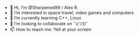 - 👋 Hi, I’m @Sharpened99 / Alex R.
- 👀 I’m interested in space travel, video games and computers
- 🌱 I’m currently learning C++, Linux
- 💞️ I’m looking to collaborate on ¯\\_(ツ)_/¯
- 📫 How to reach me: Yell at your screen

<!---
Sharpened99/Sharpened99 is a ✨ special ✨ repository because its `README.md` (this file) appears on your GitHub profile.
You can click the Preview link to take a look at your changes.
--->
